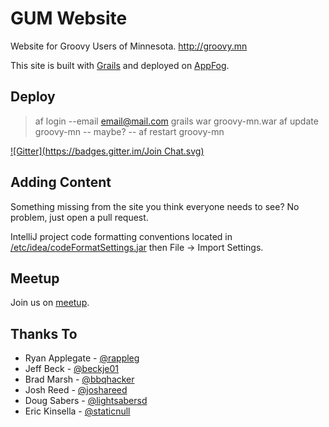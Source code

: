 GUM Website
===========
Website for Groovy Users of Minnesota. <http://groovy.mn>

This site is built with [Grails](http://grails.org) and deployed on [AppFog](http://www.appfog.com).

Deploy
------
> af login --email email@mail.com
> grails war groovy-mn.war
> af update groovy-mn
-- maybe? --
> af restart groovy-mn

[![Gitter](https://badges.gitter.im/Join Chat.svg)](https://gitter.im/GroovyMN?utm_source=badge&utm_medium=badge&utm_campaign=pr-badge&utm_content=badge)

Adding Content
--------------
Something missing from the site you think everyone needs to see? No problem, just open a pull request.

IntelliJ project code formatting conventions located in [/etc/idea/codeFormatSettings.jar](https://github.com/GroovyMN/gum-website/blob/master/etc/idea/codeFormatSettings.jar) then File -> Import Settings.

Meetup
--------------
Join us on [meetup](http://www.meetup.com/groovymn/).

Thanks To
---------
* Ryan Applegate - [@rappleg](http://twitter.com/rappleg)
* Jeff Beck - [@beckje01](http://twitter.com/beckje01)
* Brad Marsh - [@bbqhacker](http://twitter.com/bbqhacker)
* Josh Reed - [@joshareed](http://twitter.com/joshareed)
* Doug Sabers - [@lightsabersd](http://twitter.com/lightsabersd)
* Eric Kinsella - [@staticnull](http://twitter.com/staticnull)
